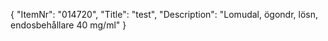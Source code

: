 {
  "ItemNr": "014720",
  "Title": "test",
  "Description": "Lomudal, ögondr, lösn, endosbehållare 40 mg/ml"
}